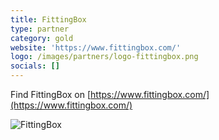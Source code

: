 ```yaml
---
title: FittingBox
type: partner
category: gold
website: 'https://www.fittingbox.com/'
logo: /images/partners/logo-fittingbox.png
socials: []
---
```


Find FittingBox on [https://www.fittingbox.com/](https://www.fittingbox.com/)

![FittingBox](/images/partners/logo-fittingbox.png)
